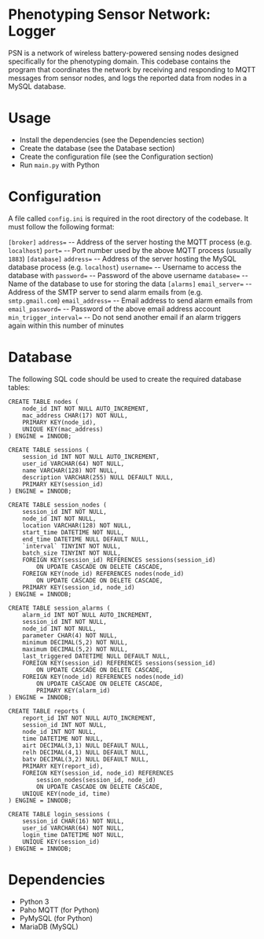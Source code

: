 
# Phenotyping Sensor Network: Logger
PSN is a network of wireless battery-powered sensing nodes designed specifically for the phenotyping domain. This codebase contains the program that coordinates the network by receiving and responding to MQTT messages from sensor nodes, and logs the reported data from nodes in a MySQL database.

# Usage
- Install the dependencies (see the Dependencies section)
- Create the database (see the Database section)
- Create the configuration file (see the Configuration section)
- Run `main.py` with Python

# Configuration
A file called `config.ini` is required in the root directory of the codebase. It must follow the following format:

`[broker]`
`address=` -- Address of the server hosting the MQTT process (e.g. `localhost`)
`port=` -- Port number used by the above MQTT process (usually `1883`)
`[database]`
`address=` -- Address of the server hosting the MySQL database process (e.g. `localhost`)
`username=` -- Username to access the database with
`password=` -- Password of the above username
`database=` -- Name of the database to use for storing the data
`[alarms]`
`email_server=` -- Address of the SMTP server to send alarm emails from (e.g. `smtp.gmail.com`)
`email_address=` -- Email address to send alarm emails from
`email_password=` -- Password of the above email address account
`min_trigger_interval=` -- Do not send another email if an alarm triggers again within this number of minutes

# Database
The following SQL code should be used to create the required database tables:

    CREATE TABLE nodes (
        node_id INT NOT NULL AUTO_INCREMENT,
        mac_address CHAR(17) NOT NULL,
        PRIMARY KEY(node_id),
        UNIQUE KEY(mac_address)
    ) ENGINE = INNODB;
    
    CREATE TABLE sessions (
        session_id INT NOT NULL AUTO_INCREMENT,
        user_id VARCHAR(64) NOT NULL,
        name VARCHAR(128) NOT NULL,
        description VARCHAR(255) NULL DEFAULT NULL,
        PRIMARY KEY(session_id)
    ) ENGINE = INNODB;
    
    CREATE TABLE session_nodes (
        session_id INT NOT NULL,
        node_id INT NOT NULL,
        location VARCHAR(128) NOT NULL,
        start_time DATETIME NOT NULL,
        end_time DATETIME NULL DEFAULT NULL,
        `interval` TINYINT NOT NULL,
        batch_size TINYINT NOT NULL,
        FOREIGN KEY(session_id) REFERENCES sessions(session_id)
            ON UPDATE CASCADE ON DELETE CASCADE,
        FOREIGN KEY(node_id) REFERENCES nodes(node_id)
            ON UPDATE CASCADE ON DELETE CASCADE,
        PRIMARY KEY(session_id, node_id)
    ) ENGINE = INNODB;

    CREATE TABLE session_alarms (
        alarm_id INT NOT NULL AUTO_INCREMENT,
        session_id INT NOT NULL,
        node_id INT NOT NULL,
        parameter CHAR(4) NOT NULL,
        minimum DECIMAL(5,2) NOT NULL,
        maximum DECIMAL(5,2) NOT NULL,
        last_triggered DATETIME NULL DEFAULT NULL,
        FOREIGN KEY(session_id) REFERENCES sessions(session_id)
            ON UPDATE CASCADE ON DELETE CASCADE,
        FOREIGN KEY(node_id) REFERENCES nodes(node_id)
            ON UPDATE CASCADE ON DELETE CASCADE,
            PRIMARY KEY(alarm_id)
    ) ENGINE = INNODB;

    CREATE TABLE reports (
        report_id INT NOT NULL AUTO_INCREMENT,
        session_id INT NOT NULL,
        node_id INT NOT NULL,
        time DATETIME NOT NULL,
        airt DECIMAL(3,1) NULL DEFAULT NULL,
        relh DECIMAL(4,1) NULL DEFAULT NULL,
        batv DECIMAL(3,2) NULL DEFAULT NULL,
        PRIMARY KEY(report_id),
        FOREIGN KEY(session_id, node_id) REFERENCES
            session_nodes(session_id, node_id)
            ON UPDATE CASCADE ON DELETE CASCADE,
        UNIQUE KEY(node_id, time)
    ) ENGINE = INNODB;

    CREATE TABLE login_sessions (
        session_id CHAR(16) NOT NULL,
        user_id VARCHAR(64) NOT NULL,
        login_time DATETIME NOT NULL,
        UNIQUE KEY(session_id)
    ) ENGINE = INNODB;

# Dependencies
- Python 3
- Paho MQTT (for Python)
- PyMySQL (for Python)
- MariaDB (MySQL)
